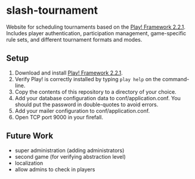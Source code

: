 slash-tournament
================

Website for scheduling tournaments based on the [Play! Framework 2.2.1](https://www.playframework.com/).  Includes player authentication, participation management, game-specific rule sets, and different tournament formats and modes.

## Setup

1. Download and install [Play! Framework 2.2.1](https://www.playframework.com/download).
1. Verify Play! is correctly installed by typing `play help` on the command-line.
1. Copy the contents of this repository to a directory of your choice.
1. Add your database configuration data to conf/application.conf. You should put the password in double-quotes to avoid errors.
1. Add your mailer configuration to conf/application.conf.
1. Open TCP port 9000 in your firefall.

## Future Work

* super administration (adding administrators)
* second game (for verifying abstraction level)
* localization
* allow admins to check in players
